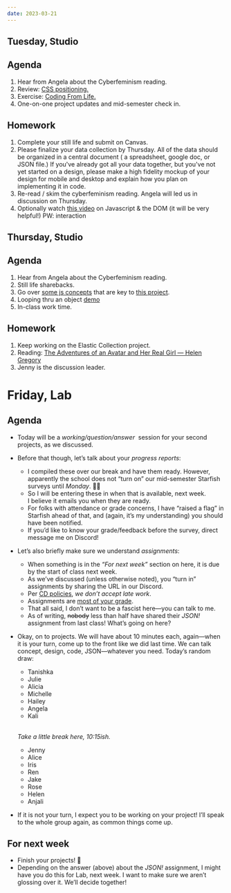 ```yaml
---
date: 2023-03-21
---
```


## Tuesday, Studio
## Agenda

1. Hear from Angela about the Cyberfeminism reading.
2. Review: [CSS positioning.](https://www.figma.com/proto/0dijARToX1kwcuoBVHolXd/css-positioning?node-id=6-19&scaling=contain&page-id=0%3A1)
3. Exercise: [Coding From Life.](https://glitch.com/edit/#!/codefromlifetemplate)
4. One-on-one project updates and mid-semester check in. 

## Homework
1. Complete your still life and submit on Canvas. 
2. Please finalize your data collection by Thursday. All of the data should be organized in a central document ( a spreadsheet, google doc, or JSON file.) If you've already got all your data together, but you've not yet started on a design, please make a high fidelity mockup of your design for mobile and desktop and explain how you plan on implementing it in code. 
3. Re-read / skim the cyberfeminism reading. Angela will led us in discussion on Thursday. 
4. Optionally watch [this video](https://vimeo.com/519265257) on Javascript & the DOM (it will be very helpful!) PW: interaction


## Thursday, Studio
## Agenda
1. Hear from Angela about the Cyberfeminism reading.
2. Still life sharebacks.
3. Go over [some js concepts](https://docs.google.com/document/d/1QjF7D3o-nrWsukVkWOd4mizU4MmI2s-11k6ZfOn3j3Y/edit?usp=sharing) that are key to [this project](https://www.figma.com/proto/GtGfschFUhSor4Em4N7C5n/review%2Fjs?node-id=1-4&scaling=contain&page-id=0%3A1). 
4. Looping thru an object [demo](https://github.com/dottiffbot/signs)
5. In-class work time. 

## Homework
1. Keep working on the Elastic Collection project. 
2. Reading: [The Adventures of an Avatar and Her Real Girl — Helen Gregory](https://cis23.labud.nyc/assets/readings/adventures-avatar-real-girl.pdf)
3. Jenny is the discussion leader. 



# Friday, Lab

## Agenda

- Today will be a *working/<wbr>question/<wbr>answer*  session for your second projects, as we discussed.
- Before that though, let’s talk about your *progress reports*:
	- I compiled these over our break and have them ready. However, apparently the school does not “turn on” our mid-semester Starfish surveys until *Monday*. 🤷‍♀️
	- So I will be entering these in when that is available, next week. I believe it emails you when they are ready.
	- For folks with attendance or grade concerns, I have “raised a flag” in Starfish ahead of that, and (again, it’s my understanding) you should have been notified.
	- If you’d like to know your grade/feedback before the survey, direct message me on Discord!
- Let’s also briefly make sure we understand *assignments*:
	- When something is in the *“For next week”* section on here, it is due by the start of class next week.
	- As we’ve discussed (unless otherwise noted), you “turn in” assignments by sharing the URL in our Discord.
	- Per [CD policies](https://docs.google.com/document/d/1u358io8doX_SVVMGqIM_oH5V0OIccneYu4Ww-uE55QM/edit#heading=h.64moyiwmpq3g), *we don’t accept late work*.
	- Assignments are [most of your grade](https://docs.google.com/document/d/15qyoAy0IGI4u2gmBAw6ZepMuHco0_VZf6MGGW97Y8J4/edit#heading=h.q4ilgwf7xr97).
	- That all said, I don’t want to be a fascist here—you can talk to me.
	- As of writing, ~~nobody~~ less than half have shared their *JSON!* assignment from last class! What’s going on here?
- Okay, on to projects. We will have about 10 minutes each, again—when it is your turn, come up to the front like we did last time. We can talk concept, design, code, JSON—whatever you need. Today’s random draw:

	- Tanishka
	- Julie
	- Alicia
	- Michelle
	- Hailey
	- Angela
	- Kali

	\
	*Take a little break here, 10:15ish.*

	- Jenny
	- Alice
	- Iris
	- Ren
	- Jake
	- Rose
	- Helen
	- Anjali

- If it is not your turn, I expect you to be working on your project! I’ll speak to the whole group again, as common things come up.



## For next week

- Finish your projects! 🫡
- Depending on the answer (above) about the *JSON!* assignment, I might have you do this for Lab, next week. I want to make sure we aren’t glossing over it. We’ll decide together!
